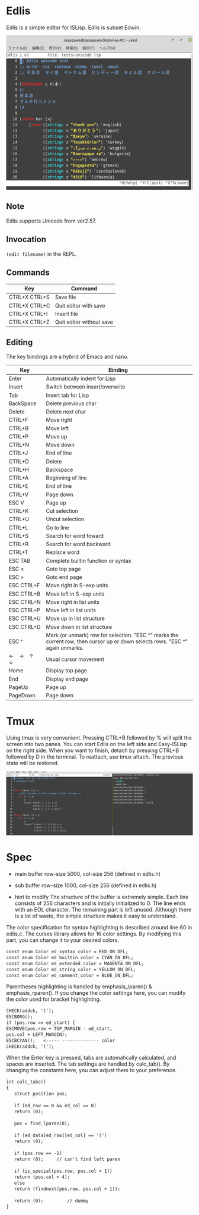 # Edlis
Edlis is a simple editor for ISLisp. Edlis is subset Edwin.

![Edlis](screen6.png)

## Note
Edlis supports Unicode from ver2.57.

## Invocation
`(edit filename)` in the REPL.

## Commands

| Key           | Command                 |
| ------------- | ------------------------|
| CTRL+X CTRL+S | Save file               |
| CTRL+X CTRL+C | Quit editor with save   |
| CTRL+X CTRL+I | Insert file             |
| CTRL+X CTRL+Z | Quit editor without save|

## Editing
The key bindings are a hybrid of Emacs and nano.

| Key       | Binding                         |
| --------- | ------------------------------- |
| Enter     | Automatically indent for Lisp   |
| Insert    | Switch between insert/overwrite |
| Tab       | Insert tab for Lisp             |
| BackSpace | Delete previous char            |
| Delete    | Delete next char                |
| CTRL+F    | Move right                      |
| CTRL+B    | Move left                       |
| CTRL+P    | Move up                         |
| CTRL+N    | Move down                       |
| CTRL+J    | End of line                     |
| CTRL+D    | Delete                          |
| CTRL+H    | Backspace                       |
| CTRL+A    | Beginning of line               |
| CTRL+E    | End of line                     |
| CTRL+V    | Page down                       |
| ESC V     | Page up                         |
| CTRL+K    | Cut selection                   |
| CTRL+U    | Uncut selection                 |
| CTRL+L    | Go to line                      |
| CTRL+S    | Search for word foward          |
| CTRL+R    | Search for word backward        |
| CTRL+T    | Replace word                    |
| ESC TAB   | Complete builtin function or syntax |
| ESC <     | Goto top page                   |
| ESC >     | Goto end page                   |
| ESC CTRL+F| Move right in S-exp units       |
| ESC CTRL+B| Move left in S-exp units        |
| ESC CTRL+N| Move right in list units        |
| ESC CTRL+P| Move left in list units         |
| ESC CTRL+U| Move up in list structure       |
| ESC CTRL+D| Move down in list structure     |
| ESC ^     | Mark (or unmark) row for selection. "ESC ^" marks the current row, then cursor up or down selects rows. "ESC ^" again unmarks.|
| ←　→　↑　↓　| Usual cursor movement          |
| Home      | Display top page                |
| End       | Display end page                |
| PageUp    | Page up                         |
| PageDown  | Page down                       |


# Tmux
Using tmux is very convenient. Pressing CTRL+B followed by % will split the screen into two panes. You can start Edlis on the left side and Easy-ISLisp on the right side. When you want to finish, detach by pressing CTRL+B followed by D in the terminal. To reattach, use tmux attach. The previous state will be restored.

![tmux](edlis.png)

# Spec 

- main buffer  row-size  5000, col-size 256 (defined in edlis.h)
- sub buffer  row-size 1000, col-size 256 (defined in edlis.h)

- hint to modify
The structure of the buffer is extremely simple. Each line consists of 256 characters and is initially initialized to 0. The line ends with an EOL character. The remaining part is left unused. Although there is a lot of waste, the simple structure makes it easy to understand.

The color specification for syntax highlighting is described around line 60 in edlis.c. The curses library allows for 16 color settings. By modifying this part, you can change it to your desired colors.

```
const enum Color ed_syntax_color = RED_ON_DFL;
const enum Color ed_builtin_color = CYAN_ON_DFL;
const enum Color ed_extended_color = MAGENTA_ON_DFL;
const enum Color ed_string_color = YELLOW_ON_DFL;
const enum Color ed_comment_color = BLUE_ON_DFL;

```

 Parentheses highlighting is handled by emphasis_lparen() & emphasis_rparen(). If you change the color settings here, you can modify the color used for bracket highlighting.

 ```
CHECK(addch, ')');
ESCBORG();
if (pos.row >= ed_start) {
ESCMOVE(pos.row + TOP_MARGIN - ed_start,
pos.col + LEFT_MARGIN);
ESCBCYAN();   <----- -------------- color
CHECK(addch, '(');
 ```

 When the Enter key is pressed, tabs are automatically calculated, and spaces are inserted. The tab settings are handled by calc_tab(). By changing the constants here, you can adjust them to your preference.

 ```
 int calc_tabs()
{
    struct position pos;

    if (ed_row == 0 && ed_col == 0)
	return (0);

    pos = find_lparen(0);

    if (ed_data[ed_row][ed_col] == '(')
	return (0);

    if (pos.row == -1)
	return (0);		// can't find left paren

    if (is_special(pos.row, pos.col + 1))
	return (pos.col + 4);
    else
	return (findnext(pos.row, pos.col + 1));

    return (0);			// dummy
}

 ```